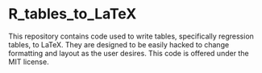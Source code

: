 # R_tables_to_LaTeX

This repository contains code used to write tables, specifically regression tables, to LaTeX. They are designed to be easily hacked to change formatting and layout as the user desires. This code is offered under the MIT license.


